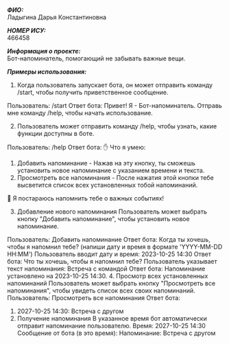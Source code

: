 ***ФИО:***                                             
Ладыгина Дарья Константиновна

***НОМЕР ИСУ:***                                                  
466458

***Информация о проекте:***                 
Бот-напоминатель, помогающий не забывать важные вещи. 

***Примеры использования:*** 

1. Когда пользователь запускает бота, он может отправить команду /start, чтобы получить приветственное сообщение.

Пользователь:
/start
Ответ бота:
Привет! Я - Бот-напоминатель. Отправь мне команду /help, чтобы начать использование.

2. Пользователь может отправить команду /help, чтобы узнать, какие функции доступны в боте.

Пользователь:
/help
Ответ бота:
✋ Что я умею:

1. Добавить напоминание - Нажав на эту кнопку, ты сможешь установить новое напоминание с указанием времени и текста.
2. Просмотреть все напоминания - После нажатия этой кнопки тебе высветится список всех установленных тобой напоминаний.

📝 Я постараюсь напомнить тебе о важных событиях!

3. Добавление нового напоминания
Пользователь может выбрать кнопку "Добавить напоминание", чтобы установить новое напоминание.

Пользователь:
Добавить напоминание
Ответ бота:
Когда ты хочешь, чтобы я напомнил тебе? (напиши дату и время в формате 'YYYY-MM-DD HH:MM')
Пользователь вводит дату и время:
2023-10-25 14:30
Ответ бота:
Что ты хочешь, чтобы я напомнил тебе?
Пользователь указывает текст напоминания:
Встреча с командой
Ответ бота:
Напоминание установлено на 2023-10-25 14:30.
4. Просмотр всех установленных напоминаний
Пользователь может выбрать кнопку "Просмотреть все напоминания", чтобы увидеть список всех своих напоминаний.
Пользователь:
Просмотреть все напоминания
Ответ бота:
1. 2027-10-25 14:30: Встреча с другом
5. Получение напоминания
В указанное время бот автоматически отправит напоминание пользователю.
Время:
2027-10-25 14:30
Сообщение от бота (в это время):
Напоминание: Встреча с другом
          
